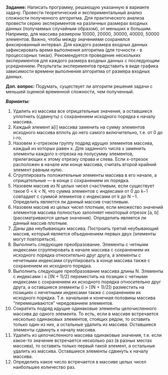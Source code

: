 **Задание:** Написать программу, решающую указанную в варианте задачу. Провести теоретический и экспериментальный анализ сложности полученного алгоритма. Для практического анализа провести серию экспериментов на различных размерах входных данных (получаемых случайным образом), от меньших к большим. Например, для массива размером 10000, 20000, 30000, 40000, 50000 элементов. Важно, чтобы между значениями сохранялся фиксированный интервал. Для каждого размера входных данных зафиксировать время выполнения алгоритма (для точности  - в процессорных тиках). Рекомендуется проведение нескольких экспериментов для каждого размера входных данных с последующим усреднением. Результаты экспериментов представить в виде графика зависимости времени выполнения алгоритма от размера входных данных.

**Доп. вопрос:** Подумать, существует ли алгоритм решения задачи с меньшей оценкой временной сложности, чем полученный.

***Варианты:***
1) Удалить из массива все отрицательные значения, а оставшиеся уплотнить (сдвинуть) с сохранением исходного порядка к началу массива.
2) Каждый элемент a[i] массива заменить на сумму элементов исходного массива вплоть до него самого включительно, т.е. от 0 до i-го.
3) Назовем x-отрезком группу подряд идущих элементов массива, каждый из которых равен x. Для заданного числа x заменить элементы каждого x-отрезка на полусумму элементов, прилегающих к этому отрезку справа и слева. Если x-отрезок расположен в начале или конце массива, считать второй крайний элемент равным нулю.
4) Сгруппировать положительные элементы массива в его начале, а отрицательные — в конце с сохранением их порядка.
5) Назовем массив из N целых чисел счастливым, если существует такое 0 < k < N, что сумма элементов с индексами от 0 до k−1 совпадает с суммой элементов с индексами от k до N −1. Определить является ли данный массив счастливым.
6) Назовем массив из целых чисел плотным, если множество значений элементов массива полностью заполняет некоторый отрезок [a, b] (рассматриваются целые значения). Определить является ли данный массив плотным.
7) Даны два неубывающих массива. Построить третий неубывающий массив, который является объединением первых двух (элементы могут повторяться).
8) Выполнить следующее преобразование. Элементы с четными индексами сгруппировать в начале массива с сохранением их исходного порядка относительно друг друга, а элементы с нечетными индексами сгруппировать в конце массива также с сохранением их исходного порядка.
9) Выполнить следующее преобразование массива длины N. Элементы с индексами i ≤ [(N + 1)/2] переместить на позиции с четными индексами с сохранением их исходного порядка относительно друг друга, а оставшиеся элементы (i > [(N + 1)/2]) разместить на позициях с нечетными индексами также с сохранением их исходного порядка. Т.е. начальная и конечная половины массива “перемешиваются” чередованием элементов.
10) Сократить подряд идущие одинаковые элементы целочисленного массива до одного элемента. То есть, если в массиве встречается несколько одинаковых элементов, стоящих рядом, то оставить только один из них, а остальные удалить из массива. Оставшиеся элементы сдвинуть к началу массива.
11) Удалить из целочисленного массива одинаковые значения, т.е. если какое-то значение встречается несколько раз (в разных местах массива), то оставить только первый такой элемент, а остальные удалить из массива. Оставшиеся элементы сдвинуть к началу массива.
12) Определить какое число встречается в массиве целых чисел наибольшее количество раз.
